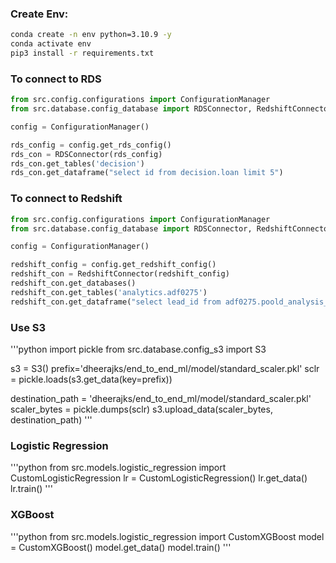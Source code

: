 ### Create Env:
```bash
conda create -n env python=3.10.9 -y 
conda activate env
pip3 install -r requirements.txt
```

### To connect to RDS
```python
from src.config.configurations import ConfigurationManager
from src.database.config_database import RDSConnector, RedshiftConnector

config = ConfigurationManager()

rds_config = config.get_rds_config()
rds_con = RDSConnector(rds_config)
rds_con.get_tables('decision')
rds_con.get_dataframe("select id from decision.loan limit 5")
```

### To connect to Redshift
```python
from src.config.configurations import ConfigurationManager
from src.database.config_database import RDSConnector, RedshiftConnector

config = ConfigurationManager()

redshift_config = config.get_redshift_config()
redshift_con = RedshiftConnector(redshift_config)
redshift_con.get_databases()
redshift_con.get_tables('analytics.adf0275')
redshift_con.get_dataframe("select lead_id from adf0275.poold_analysis_20240628 limit 5", "analytics")
```

### Use S3
'''python
import pickle
from src.database.config_s3 import S3

s3 = S3()
prefix='dheerajks/end_to_end_ml/model/standard_scaler.pkl'
sclr = pickle.loads(s3.get_data(key=prefix))


destination_path = 'dheerajks/end_to_end_ml/model/standard_scaler.pkl'
scaler_bytes = pickle.dumps(sclr)
s3.upload_data(scaler_bytes, destination_path)
'''

### Logistic Regression
'''python
from src.models.logistic_regression import CustomLogisticRegression
lr = CustomLogisticRegression()
lr.get_data()
lr.train()
'''

### XGBoost
'''python
from src.models.logistic_regression import CustomXGBoost
model = CustomXGBoost()
model.get_data()
model.train()
'''